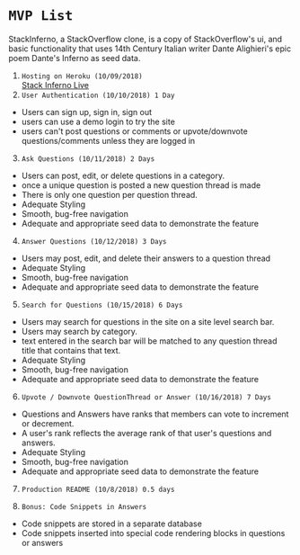 # `MVP List`
  StackInferno, a StackOverflow clone, is a copy of StackOverflow's ui, and basic functionality that uses 14th Century Italian writer Dante Alighieri's epic poem Dante's Inferno as seed data.
1. `Hosting on Heroku (10/09/2018)`  
  [Stack Inferno Live](https://stack-inferno.herokuapp.com/)
2. `User Authentication (10/10/2018) 1 Day`
  - Users can sign up, sign in, sign out
  - users can use a demo login to try the site
  - users can't post questions or comments or upvote/downvote questions/comments unless they are logged in
3. `Ask Questions (10/11/2018) 2 Days`  
  - Users can post, edit, or delete questions in a category.
  - once a unique question is posted a new question thread is made
  - There is only one question per question thread.
  - Adequate Styling
  - Smooth, bug-free navigation
  - Adequate and appropriate seed data to demonstrate the feature
4. `Answer Questions (10/12/2018) 3 Days`  
  - Users may post, edit, and delete their answers to a question thread
  - Adequate Styling
  - Smooth, bug-free navigation
  - Adequate and appropriate seed data to demonstrate the feature
5. `Search for Questions (10/15/2018) 6 Days`
  - Users may search for questions in the site on a site level search bar.
  - Users may search by category.
  - text entered in the search bar will be matched to any question thread title that contains that text.
  - Adequate Styling
  - Smooth, bug-free navigation
  - Adequate and appropriate seed data to demonstrate the feature
6. `Upvote / Downvote QuestionThread or Answer (10/16/2018) 7 Days`  
  - Questions and Answers have ranks that members can vote to increment or decrement.
  - A user's rank reflects the average rank of that user's questions and answers.
  - Adequate Styling
  - Smooth, bug-free navigation
  - Adequate and appropriate seed data to demonstrate the feature
7. `Production README (10/8/2018) 0.5 days`

9. `Bonus: Code Snippets in Answers`
  - Code snippets are stored in a separate database
  - Code snippets inserted into special code rendering blocks in questions or answers
